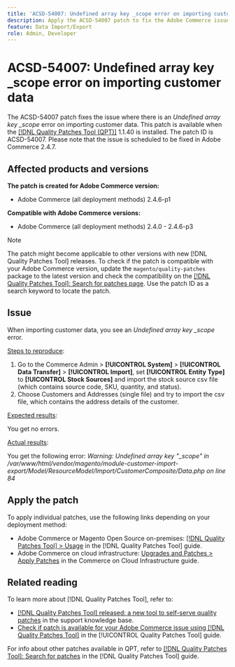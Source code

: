 ```yaml
---
title: 'ACSD-54007: Undefined array key _scope error on importing customer data'
description: Apply the ACSD-54007 patch to fix the Adobe Commerce issue where an Undefined array key _scope error displays when importing customer data.
feature: Data Import/Export
role: Admin, Developer
---
```

# ACSD-54007: Undefined array key _scope error on importing customer data

The ACSD-54007 patch fixes the issue where there is an *Undefined array key _scope* error on importing customer data. This patch is available when the [[!DNL Quality Patches Tool (QPT)]](https://experienceleague.adobe.com/en/docs/commerce-knowledge-base/kb/announcements/commerce-announcements/magento-quality-patches-released-new-tool-to-self-serve-quality-patches) 1.1.40 is installed. The patch ID is ACSD-54007. Please note that the issue is scheduled to be fixed in Adobe Commerce 2.4.7. 

## Affected products and versions

**The patch is created for Adobe Commerce version:**

* Adobe Commerce (all deployment methods) 2.4.6-p1

**Compatible with Adobe Commerce versions:**

* Adobe Commerce (all deployment methods) 2.4.0 - 2.4.6-p3

>[!NOTE]
>
>The patch might become applicable to other versions with new [!DNL Quality Patches Tool] releases. To check if the patch is compatible with your Adobe Commerce version, update the `magento/quality-patches` package to the latest version and check the compatibility on the [[!DNL Quality Patches Tool]: Search for patches page](https://experienceleague.adobe.com/tools/commerce-quality-patches/index.html). Use the patch ID as a search keyword to locate the patch.

## Issue

When importing customer data, you see an *Undefined array key _scope* error.

<u>Steps to reproduce</u>:

1. Go to the Commerce Admin > **[!UICONTROL System]** > **[!UICONTROL Data Transfer]** >  **[!UICONTROL Import]**, set **[!UICONTROL Entity Type]** to **[!UICONTROL Stock Sources]** and import the stock source csv file (which contains source code, SKU, quantity, and status).
1. Choose Customers and Addresses (single file) and try to import the csv file, which contains the address details of the customer.

<u>Expected results</u>:

You get no errors.

<u>Actual results</u>:

You get the following error:  *Warning: Undefined array key "_scope" in /var/www/html/vendor/magento/module-customer-import-export/Model/ResourceModel/Import/CustomerComposite/Data.php on line 84*

## Apply the patch

To apply individual patches, use the following links depending on your deployment method:

* Adobe Commerce or Magento Open Source on-premises: [[!DNL Quality Patches Tool] > Usage](https://experienceleague.adobe.com/docs/commerce-operations/tools/quality-patches-tool/usage.html) in the [!DNL Quality Patches Tool] guide.
* Adobe Commerce on cloud infrastructure: [Upgrades and Patches > Apply Patches](https://experienceleague.adobe.com/docs/commerce-cloud-service/user-guide/develop/upgrade/apply-patches.html) in the Commerce on Cloud Infrastructure guide.

## Related reading

To learn more about [!DNL Quality Patches Tool], refer to:

* [[!DNL Quality Patches Tool] released: a new tool to self-serve quality patches](https://experienceleague.adobe.com/en/docs/commerce-knowledge-base/kb/announcements/commerce-announcements/magento-quality-patches-released-new-tool-to-self-serve-quality-patches) in the support knowledge base.
* [Check if patch is available for your Adobe Commerce issue using [!DNL Quality Patches Tool]](/help/tools/quality-patches-tool/patches-available-in-qpt/check-patch-for-magento-issue-with-magento-quality-patches.md) in the [!UICONTROL Quality Patches Tool] guide.


For info about other patches available in QPT, refer to [[!DNL Quality Patches Tool]: Search for patches](https://experienceleague.adobe.com/tools/commerce-quality-patches/index.html) in the [!DNL Quality Patches Tool] guide.
